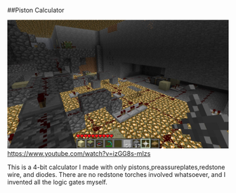 ##Piston Calculator

![inside view](./back.jpg)
https://www.youtube.com/watch?v=izGG8s-mIzs

This is a 4-bit calculator I made with only pistons,preassureplates,redstone wire, and diodes. There are no redstone torches involved whatsoever, and I invented all the logic gates myself.


